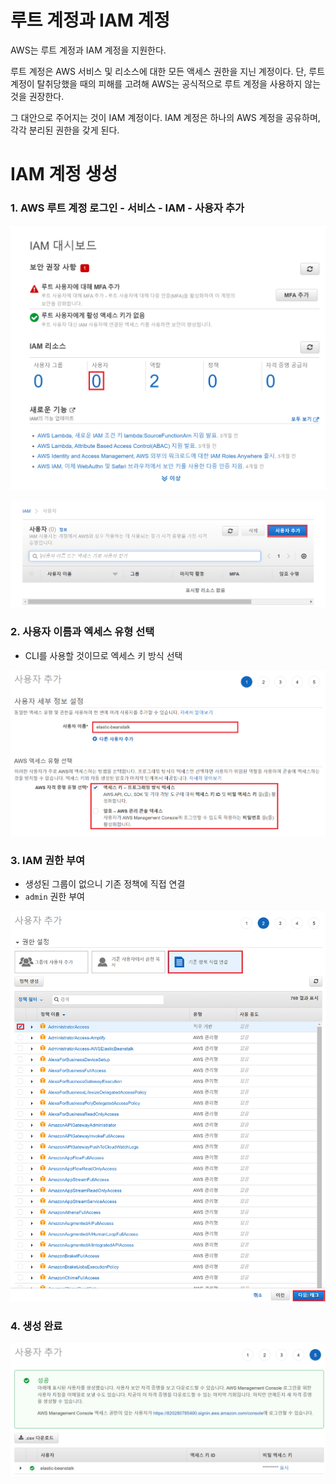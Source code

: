 # 루트 계정과 IAM 계정

AWS는 루트 계정과 IAM 계정을 지원한다.

루트 계정은 AWS 서비스 및 리소스에 대한 모든 액세스 권한을 지닌 계정이다. 단, 루트 계정이 탈취당했을 때의 피해를 고려해 AWS는 공식적으로 루트 계정을 사용하지 않는 것을 권장한다.

그 대안으로 주어지는 것이 IAM 계정이다. IAM 계정은 하나의 AWS 계정을 공유하며, 각각 분리된 권한을 갖게 된다.



# IAM 계정 생성

### 1. AWS 루트 계정 로그인 - 서비스 - IAM - 사용자 추가

![image-20221012093450166](IAM.assets/image-20221012093450166.png)

![image-20221012093543786](IAM.assets/image-20221012093543786.png)



### 2. 사용자 이름과 엑세스 유형 선택

- CLI를 사용할 것이므로 엑세스 키 방식 선택

![image-20221012093747862](IAM.assets/image-20221012093747862.png)



### 3. IAM 권한 부여

- 생성된 그룹이 없으니 기존 정책에 직접 연결
- `admin` 권한 부여

![image-20221012094143646](IAM.assets/image-20221012094143646.png)



### 4. 생성 완료

![image-20221012094608194](IAM.assets/image-20221012094608194.png)